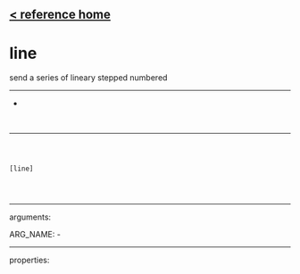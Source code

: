 [< reference home](ceammc_lib.html)
---

# line


send a series of lineary stepped numbered

---

-
<br>


---


```



[line]


            
```

---
arguments:

ARG_NAME: -<br>

---
properties:


